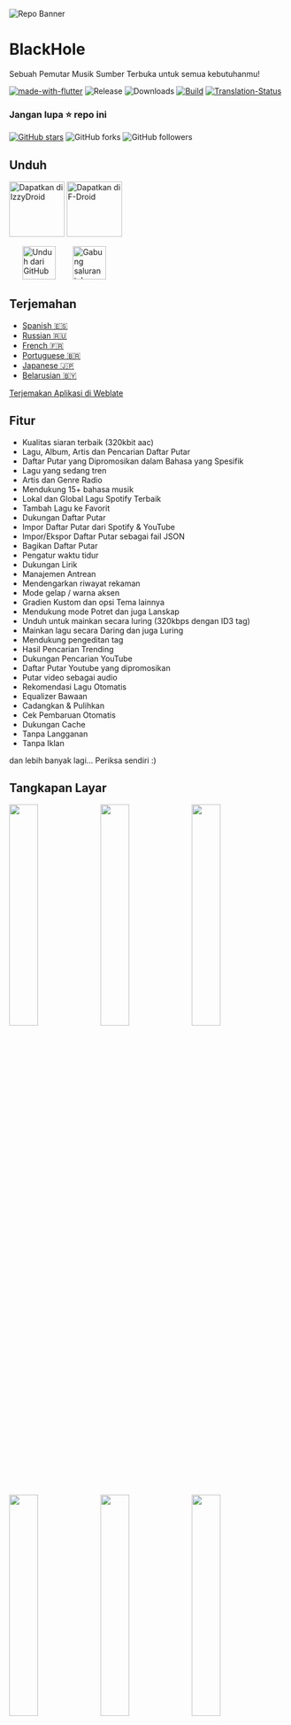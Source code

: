 ![Repo Banner](https://user-images.githubusercontent.com/87353286/144381080-faf8e557-7909-43a1-a8e2-208936e5a8f8.png)

# BlackHole

Sebuah Pemutar Musik Sumber Terbuka untuk semua kebutuhanmu!

[![made-with-flutter](https://img.shields.io/badge/Made%20with-Flutter-1f425f.svg)](https://flutter.dev/) ![Release](https://img.shields.io/github/v/release/Sangwan5688/BlackHole) ![Downloads](https://img.shields.io/github/downloads/Sangwan5688/BlackHole/total)
[![Build](https://github.com/Sangwan5688/BlackHole/actions/workflows/flutter.yml/badge.svg)](https://github.com/Sangwan5688/BlackHole/actions/workflows/flutter.yml)
[![Translation-Status](https://hosted.weblate.org/widgets/blackhole/-/translations/svg-badge.svg)](https://hosted.weblate.org/engage/blackhole/)

### Jangan lupa :star: repo ini

[![GitHub stars](https://img.shields.io/github/stars/Sangwan5688/BlackHole.svg?style=social&label=Star)](https://github.com//Sangwan5688/BlackHole) ![GitHub forks](https://img.shields.io/github/forks/Sangwan5688/BlackHole.svg?style=social&label=Forks) ![GitHub followers](https://img.shields.io/github/followers/Sangwan5688.svg?style=social&label=Follow)

## Unduh

[<img src="https://gitlab.com/IzzyOnDroid/repo/-/raw/master/assets/IzzyOnDroid.png"
     alt="Dapatkan di IzzyDroid"
     height="100">](https://android.izzysoft.de/repo/apk/com.riff.music)
[<img src="https://fdroid.gitlab.io/artwork/badge/get-it-on.png"
     alt="Dapatkan di F-Droid"
     height="100">](https://f-droid.org/packages/com.riff.music/)

&nbsp;&nbsp;&nbsp;&nbsp;&nbsp;
[<img src="https://img.shields.io/badge/GitHub-181717?logo=github&logoColor=white"
     alt="Unduh dari GitHub"
     height="60">](https://github.com/Sangwan5688/BlackHole/releases)
&nbsp;&nbsp;&nbsp;&nbsp;&nbsp;&nbsp;
[<img src="https://img.shields.io/badge/Telegram-2CA5E0?logo=telegram&logoColor=white"
     alt="Gabung saluran telegram"
     height="60">](https://t.me/blackhole_official)

## Terjemahan

- [Spanish :es:](/README.ES.md)
- [Russian :ru:](/README.RU.md)
- [French :fr:](/README.FR.md)
- [Portuguese :brazil:](/README.PT.md)
- [Japanese :jp:](/README.JA.md)
- [Belarusian :belarus:](/README.BE.md)

[Terjemakan Aplikasi di Weblate](https://hosted.weblate.org/projects/blackhole/translations/)

## Fitur

- Kualitas siaran terbaik (320kbit aac)
- Lagu, Album, Artis dan Pencarian Daftar Putar
- Daftar Putar yang Dipromosikan dalam Bahasa yang Spesifik
- Lagu yang sedang tren
- Artis dan Genre Radio
- Mendukung 15+ bahasa musik
- Lokal dan Global Lagu Spotify Terbaik
- Tambah Lagu ke Favorit
- Dukungan Daftar Putar
- Impor Daftar Putar dari Spotify & YouTube
- Impor/Ekspor Daftar Putar sebagai fail JSON
- Bagikan Daftar Putar
- Pengatur waktu tidur
- Dukungan Lirik
- Manajemen Antrean
- Mendengarkan riwayat rekaman
- Mode gelap / warna aksen
- Gradien Kustom dan opsi Tema lainnya
- Mendukung mode Potret dan juga Lanskap
- Unduh untuk mainkan secara luring (320kbps dengan ID3 tag)
- Mainkan lagu secara Daring dan juga Luring 
- Mendukung pengeditan tag
- Hasil Pencarian Trending
- Dukungan Pencarian YouTube
- Daftar Putar Youtube yang dipromosikan
- Putar video sebagai audio
- Rekomendasi Lagu Otomatis
- Equalizer Bawaan
- Cadangkan & Pulihkan
- Cek Pembaruan Otomatis
- Dukungan Cache
- Tanpa Langganan
- Tanpa Iklan

dan lebih banyak lagi...
Periksa sendiri :)

## Tangkapan Layar

<img src="https://github.com/Sangwan5688/BlackHole/blob/main/fastlane/metadata/android/en-US/images/phoneScreenshots/1.png?raw=true" width="32%"> <img src="https://github.com/Sangwan5688/BlackHole/blob/main/fastlane/metadata/android/en-US/images/phoneScreenshots/2.png?raw=true" width="32%"> <img src="https://github.com/Sangwan5688/BlackHole/blob/main/fastlane/metadata/android/en-US/images/phoneScreenshots/3.png?raw=true" width="32%"> <img src="https://github.com/Sangwan5688/BlackHole/blob/main/fastlane/metadata/android/en-US/images/phoneScreenshots/4.png?raw=true" width="32%"> <img src="https://github.com/Sangwan5688/BlackHole/blob/main/fastlane/metadata/android/en-US/images/phoneScreenshots/5.png?raw=true" width="32%"> <img src="https://github.com/Sangwan5688/BlackHole/blob/main/fastlane/metadata/android/en-US/images/phoneScreenshots/6.png?raw=true" width="32%">

## Lisensi

```
Copyright © 2021 Ankit Sangwan

BlackHole is a free software licensed under GPL v3.0
It is distributed in the hope that it will be useful, but WITHOUT ANY WARRANTY;
without even the implied warranty of MERCHANTABILITY or FITNESS FOR A PARTICULAR PURPOSE.
```

```
Being Open Source doesn't mean you can just make a copy of the app and upload it on playstore or sell
a closed source copy of the same.
Read the following carefully:
1. Any copy of a software under GPL must be under same license. So you can't upload the app on a closed source
  app repository like PlayStore/AppStore without distributing the source code.
2. You can't sell any copied/modified version of the app under any "non-free" license.
   You must provide the copy with the original software or with instructions on how to obtain original software,
   should clearly state all changes, should clearly disclose full source code, should include same license
   and all copyrights should be retained.

In simple words, You can ONLY use the source code of this app for `Open Source` Project under `GPL v3.0` or later
with all your source code CLEARLY DISCLOSED on any code hosting platform like GitHub, with clear INSTRUCTIONS on
how to obtain the original software, should clearly STATE ALL CHANGES made and should RETAIN all copyrights.
Use of this software under any "non-free" license is NOT permitted.
```

Lihat [GNU General Public License](https://github.com/Sangwan5688/BlackHole/blob/main/LICENSE) untuk lebih detail.

## Buat dari sumber

1. Jika belum menginstall SDK Flutter, harap kunjungi web [Flutter](https://flutter.dev/) resmi.
2. Ambil kode program dari cabang master.

```
git clone https://github.com/Sangwan5688/BlackHole.git
```

3. Jalankan aplikasi dengan Android Studio atau VS Code. Atau dengan baris perintah:

```
flutter pub get
flutter run
```

## Kontribusi

Kontribusi dipersilakan. Tolong baca [pedoman kontribusi](https://github.com/Sangwan5688/BlackHole/blob/main/CONTRIBUTING.md) kami sebelum berkontribusi.

## Mengalami masalah?

Lihat pada beberapa [masalah umum](https://github.com/Sangwan5688/BlackHole/wiki/Common-Issues) yang mungkin kamu alami. Jika masalahmu tidak ada disana, silakan untuk membuka Issue :)

## Ingin mencoba versi Beta? Butuh bantuan??

Kamu dapat bergabung ke [Saluran Telegram](https://t.me/blackhole_official) atau [Grup Telegram](https://t.me/joinchat/fHDC1AWnOhw0ZmI9), Jika kamu memiliki pertanyaan, atau membutuhkan bantuan dengan sesuatu serta untuk mendapatkan pembaruan proyek beta.

## Menyukai hasil kerja saya?

<a href="https://www.buymeacoffee.com/ankitsangwan" target="_blank"><img src="https://www.buymeacoffee.com/assets/img/custom_images/orange_img.png" alt="Belikan saya kopi" style="height: 41px !important;width: 174px !important;box-shadow: 0px 3px 2px 0px rgba(190, 190, 190, 0.5) !important;-webkit-box-shadow: 0px 3px 2px 0px rgba(190, 190, 190, 0.5) !important;" ></a>

## Apa Yang Baru

Untuk membaca seluruh daftar perubahan kunjungi [halaman wiki](https://github.com/Sangwan5688/BlackHole/wiki/Changelog)